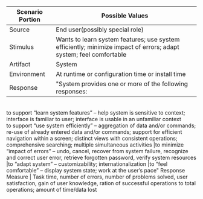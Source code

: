 Scenario Portion |	Possible Values
-----------------|-----------------------
Source	| End user(possibly special role)
Stimulus	| Wants to learn system features; use system efficiently; minimize impact of errors; adapt system; feel comfortable
Artifact |	System
Environment	| At runtime or configuration time or install time
Response | "System provides one or more of the following responses:
<br>to support “learn system features” – help system is sensitive to context; interface is familiar to user; interface is usable in an unfamiliar context 
<br>to support “use system efficiently” – aggregation of data and/or commands; re-use of already entered data and/or commands; support for efficient navigation within a screen; distinct views  with consistent operations; comprehensive searching; multiple simultaneous activities
|to minimize “impact of errors” – undo, cancel, recover from system failure, recognize and  correct user error, retrieve forgotten password, verify system resources
|to “adapt system” – customizability; internationalization
|to “feel comfortable” – display system state; work at the user’s pace"
Response Measure	| Task time, number of errors, number of problems solved, user satisfaction, gain of user knowledge, ration of successful operations to total operations; amount of time/data lost
